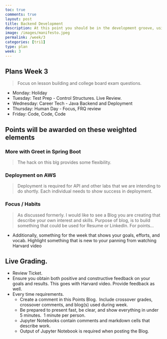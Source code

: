 ```yaml
---
toc: true
comments: true
layout: post
title: Backend Development
description: At this point you should be in the development groove, using tools,and understanding the basic of Java.  This week students will formerly learn control structures, which should be easy.  Thus, we will start looking deeper at backend development, spring, and deployment.
image: /images/manifesto.jpeg
permalink: /week/3
categories: [tri1]
type: plan
week: 3
---
```


## Plans Week 3
> Focus on lesson building and college board exam questions.
- Monday:  Holiday
- Tuesday: Test Prep - Control Structures. Live Review.
- Wednesday: Career Tech - Java Backend and Deployment
- Thursday: Human Day - Focus, FRQ review
- Friday: Code, Code, Code

## Points will be awarded on these weighted elements

### More with Greet in Spring Boot
> The hack on this blg provides some flexibility.  

### Deployment on AWS
> Deployment is required for API and other labs that we are intending to do shortly. Each individual needs to show success in deployment.

### Focus / Habits
> As discussed formerly.  I would like to see a Blog you are creating that describe your own interest and skills.  Purpose of blog, is to build something that could be used for Resume or LinkedIn.  For points... 
- Additionally, something for the week that shows your goals, efforts, and vocab.  Highlight something that is new to your panning from watching Harvard video
 
## Live Grading.
- Review Ticket. 
- Ensure you obtain both positive and constructive feedback on your goals and results.  This goes with Harvard video.  Provide feedback as well.
- Every time requirements.
    - Create a comment in this Points Blog.  Include crossover grades, crossover comments, and blog(s) used during week.
    - Be prepared to present fast, be clear, and show everything in under 5 minutes.  1 minute per person.
    - Jupyter Notebooks contain comments and markdown cells that describe work.
    - Output of Jupyter Notebook is required when posting the Blog.

